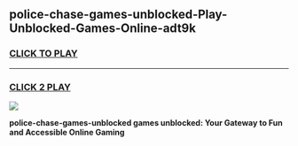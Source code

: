 
## police-chase-games-unblocked-Play-Unblocked-Games-Online-adt9k
<h3>
<a href="https://premium76.site?title=police-chase-games-unblocked&ref=25A">CLICK TO PLAY</a></h3>
<hr>

<h3>
<a href="https://premium76.site?title=police-chase-games-unblocked&ref=25A">CLICK 2 PLAY</a>
  
</h3>

<a href="https://premium76.site?title=police-chase-games-unblocked&ref=25A"><img src="https://clearcache.store/games.png"></a>


**police-chase-games-unblocked games unblocked: Your Gateway to Fun and Accessible Online Gaming**
